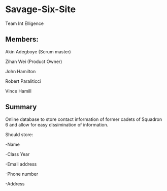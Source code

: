 # Savage-Six-Site

Team Int Elligence

## Members: 

Akin Adegboye (Scrum master)

Zihan Wei (Product Owner)

John Hamilton

Robert Paraliticci

Vince Hamill

## Summary

Online database to store contact information of former cadets of Squadron 6 and allow for easy dissimination of information. 

Should store:

-Name

-Class Year

-Email address

-Phone number

-Address
